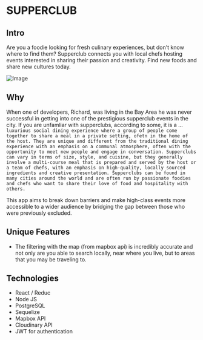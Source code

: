 # SUPPERCLUB
## Intro
Are you a foodie looking for fresh culinary experiences, but don't know where to find them? Supperclub connects you with local chefs hosting events interested in sharing their passion and creativity. Find new foods and share new cultures today.
 
![Image](https://user-images.githubusercontent.com/53794440/225324341-684930f8-7aa0-410c-978a-c18f150edeec.png)

## Why
When one of developers, Richard, was living in the Bay Area he was never successful in getting into one of the prestigious supperclub events in the city. If you are unfamliar with supperclubs, according to some, it is a ...
```luxurious social dining experience where a group of people come together to share a meal in a private setting, ofetn in the home of the host. They are unique and different from the traditional dining experience with an emphasis on a communal atmosphere, often with the opportunity to meet new people and engage in conversation. Supperclubs can vary in terms of size, style, and cuisine, but they generally involve a multi-course meal that is prepared and served by the host or a team of chefs, with an emphasis on high-quality, locally sourced ingredients and creative presentation. Supperclubs can be found in many cities around the world and are often run by passionate foodies and chefs who want to share their love of food and hospitality with others.```

This app aims to break down barriers and make high-class events more accessible to a wider audience by bridging the gap between those who were previously excluded.

## Unique Features
* The filtering with the map (from mapbox api) is incredibly accurate and not only are you able to search locally, near where you live, but to areas that you may be traveling to.

## Technologies
* React / Reduc
* Node JS
* PostgreSQL
* Sequelize
* Mapbox API
* Cloudinary API
* JWT for authentication
